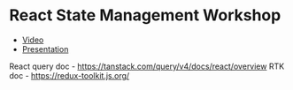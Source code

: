 # React State Management Workshop

- [Video](https://drive.google.com/file/d/1458F7nGz-XT5rzCIICbSyajRe_Jj8RSJ/view?usp=sharing)
- [Presentation](https://docs.google.com/presentation/d/1aaAFuhV5ax-TD2KDLYcRdBrLwgiJ_GrPlDj-KLgiW7A/edit?usp=sharing)

React query doc - https://tanstack.com/query/v4/docs/react/overview
RTK doc - https://redux-toolkit.js.org/
